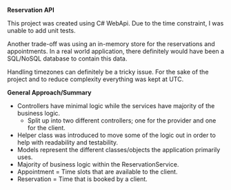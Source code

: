 **Reservation API**

This project was created using C# WebApi. Due to the time constraint, I was unable to add unit tests.

Another trade-off was using an in-memory store for the reservations and appointments.
 In a real world application, there definitely would have been a SQL/NoSQL database to contain this data.

Handling timezones can definitely be a tricky issue. For the sake of the project and to reduce complexity everything was kept at UTC.

**General Approach/Summary**

+ Controllers have minimal logic while the services have majority of the business logic.
  + Split up into two different controllers; one for the provider and one for the client.
+ Helper class was introduced to move some of the logic out in order to help with readability and testability.
+ Models represent the different classes/objects the application primarily uses.
+ Majority of business logic within the ReservationService.
+ Appointment = Time slots that are available to the client.
+ Reservation = Time that is booked by a client.



